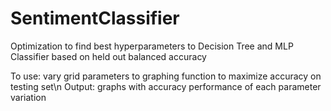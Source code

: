# SentimentClassifier
Optimization to find best hyperparameters to Decision Tree and MLP Classifier based on held out balanced accuracy

To use: vary grid parameters to graphing function to maximize accuracy on testing set\n
Output: graphs with accuracy performance of each parameter variation
